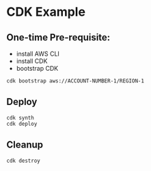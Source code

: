 # CDK Example

## One-time Pre-requisite:
- install AWS CLI
- install CDK
- bootstrap CDK
```
cdk bootstrap aws://ACCOUNT-NUMBER-1/REGION-1
```

## Deploy
```
cdk synth
cdk deploy
```

## Cleanup
```
cdk destroy
```
